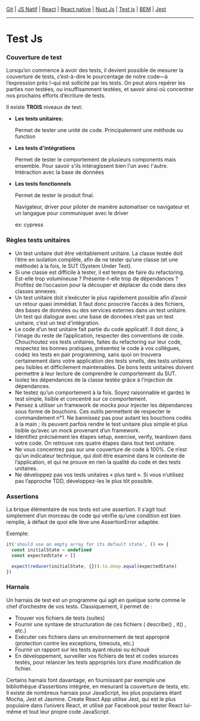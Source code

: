 [Git](https://github.com/d0ganoo/Docs/blob/master/git.md) | [JS Natif](https://github.com/d0ganoo/Docs/blob/master/JS_Natif.md)   | [React](https://github.com/d0ganoo/Docs/blob/master/react.md) | [React native](https://github.com/d0ganoo/Docs/blob/master/react_native.md) | [Nuxt Js](https://github.com/d0ganoo/Docs/blob/master/nuxt.md) | [Test js](https://github.com/d0ganoo/Docs/blob/master/testJS.md) | [BEM](https://github.com/d0ganoo/Docs/blob/master/BEM.md) | [Jest](https://github.com/d0ganoo/Docs/blob/master/Jest.md)


* * * 

# Test Js

### Couverture de test

Lorsqu’on commence à avoir des tests, il devient possible de mesurer la couverture de tests, c’est-à-dire le pourcentage de notre code—à l’expression près !–qui est sollicité par les tests. On peut alors repérer les parties non testées, ou insuffisamment testées, et savoir ainsi où concentrer nos prochains efforts d’écriture de tests.

Il existe **TROIS** niveaux de test:

* **Les tests unitaires:**

  Permet de tester une unité de code. Principalement une méthode ou function 

* **Les tests d'intégrations**

  Permet de tester le comportement de plusieurs components mais ensemble. Pour savoir s'ils intéragissent bien l'un avec l'autre.
  Intéraction avec la base de données

* **Les tests fonctionnels**

  Permet de tester le produit final.

  Navigateur, driver pour piloter de manière automatiser ce navigateur et un langague pour communiquer avec le driver
  
  ex: cypress

### Règles tests unitaires

* Un test unitaire doit être véritablement unitaire. La classe testée doit l’être en isolation complète, afin de ne tester qu’une classe (et une méthode) à la fois, le SUT (System Under Test).
* Si une classe est difficile à tester, il est temps de faire du refactoring. Est-elle trop volumineuse ? Présente-t-elle trop de dépendances ? Profitez de l’occasion pour la découper et déplacer du code dans des classes annexes.
* Un test unitaire doit s’exécuter le plus rapidement possible afin d’avoir un retour quasi immédiat. Il faut donc proscrire l’accès à des fichiers, des bases de données ou des services externes dans un test unitaire. Un test qui dialogue avec une base de données n’est pas un test unitaire, c’est un test d’intégration.
* Le code d’un test unitaire fait partie du code applicatif. Il doit donc, à l’image du reste de l’application, respecter des conventions de code. Chouchoutez vos tests unitaires, faites du refactoring sur leur code, respectez les bonnes pratiques, présentez le code à vos collègues, codez les tests en pair programming, sans quoi on trouvera certainement dans votre application des tests smells, des tests unitaires peu lisibles et difficilement maintenables. De bons tests unitaires doivent permettre à leur lecture de comprendre le comportement du SUT.
* Isolez les dépendances de la classe testée grâce à l’injection de dépendances.
* Ne testez qu’un comportement à la fois. Soyez raisonnable et gardez le test simple, lisible et concentré sur ce comportement.
* Pensez à utiliser un framework de mocks pour injecter les dépendances sous forme de bouchons. Ces outils permettent de respecter le commandement n°1. Ne bannissez pas pour autant les bouchons codés à la main ; ils peuvent parfois rendre le test unitaire plus simple et plus lisible qu’avec un mock provenant d’un framework.
* Identifiez précisément les étapes setup, exercise, verify, teardown dans votre code. On retrouve ces quatre étapes dans tout test unitaire.
* Ne vous concentrez pas sur une couverture de code à 100%. Ce n’est qu’un indicateur technique, qui doit être examiné dans le contexte de l’application, et qui ne prouve en rien la qualité du code et des tests unitaires.
* Ne développez pas vos tests unitaires « plus tard ». Si vous n’utilisez pas l’approche TDD, développez-les le plus tôt possible.

### Assertions

La brique élémentaire de nos tests est une assertion. Il s’agit tout simplement d’un morceau de code qui vérifie qu’une condition est bien remplie, à défaut de quoi elle lève une  AssertionError  adaptée.

Exemple:
```Javascript
it('should use an empty array for its default state', () => {
  const initialState = undefined
  const expectedState = []

  expect(reducer(initialState, {})).to.deep.equal(expectedState)
})
```

### Harnais
Un harnais de test est un programme qui agit en quelque sorte comme le chef d’orchestre de vos tests. Classiquement, il permet de :
- Trouver vos fichiers de tests (suites)
- Fournir une syntaxe de structuration de ces fichiers (  describe()  ,  it()  , etc.)
- Exécuter ces fichiers dans un environnement de test approprié (protection contre les exceptions, timeouts, etc.)
- Fournir un rapport sur les tests ayant réussi ou échoué
- En développement, surveiller vos fichiers de test et codes sources testés, pour relancer les tests appropriés lors d’une modification de fichier.


Certains harnais font davantage, en fournissant par exemple une bibliothèque d’assertions intégrée, en mesurant la couverture de tests, etc.
Il existe de nombreux harnais pour JavaScript, les plus populaires étant Mocha, Jest et Jasmine. Create React App utilise Jest, qui est le plus populaire dans l’univers React, et utilisé par Facebook pour tester React lui-même et tout leur propre code JavaScript.

